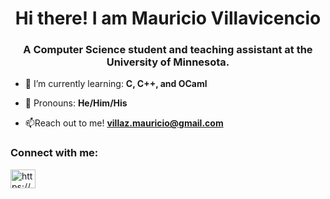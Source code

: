 <h1 align="center">Hi there! I am Mauricio Villavicencio</h1>
<h3 align="center">A Computer Science student and teaching assistant at the University of Minnesota.</h3>

- 🌱 I’m currently learning: **C, C++, and OCaml**

- 💬 Pronouns: **He/Him/His**

- 📫Reach out to me! **villaz.mauricio@gmail.com**

<h3 align="left">Connect with me:</h3>
<p align="left">
<a href="https://linkedin.com/in/https://www.linkedin.com/in/mauricio-villavicencio-aa95ab247/" target="blank"><img align="center" src="https://raw.githubusercontent.com/rahuldkjain/github-profile-readme-generator/master/src/images/icons/Social/linked-in-alt.svg" alt="https://www.linkedin.com/in/mauricio-villavicencio-aa95ab247/" height="30" width="40" /></a>
</p>
